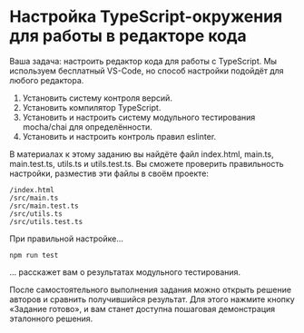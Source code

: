 # Настройка TypeScript-окружения для работы в редакторе кода

Ваша задача: настроить редактор кода для работы с TypeScript. Мы используем бесплатный VS-Code, но способ настройки подойдёт для любого редактора.

1. Установить систему контроля версий.
2. Установить компилятор TypeScript.
3. Установить и настроить систему модульного тестирования mocha/chai для определённости.
4. Установить и настроить контроль правил eslinter.

В материалах к этому заданию вы найдёте файл index.html, main.ts, main.test.ts, utils.ts и utils.test.ts. Вы сможете проверить правильность настройки, разместив эти файлы в своём проекте:

```terminal
/index.html
/src/main.ts
/src/main.test.ts
/src/utils.ts
/src/utils.test.ts
```

При правильной настройке...

```terminal
npm run test
```
... расскажет вам о результатах модульного тестирования.

После самостоятельного выполнения задания можно открыть решение авторов и сравнить получившийся результат. Для этого нажмите кнопку «Задание готово», и вам станет доступна пошаговая демонстрация эталонного решения.
